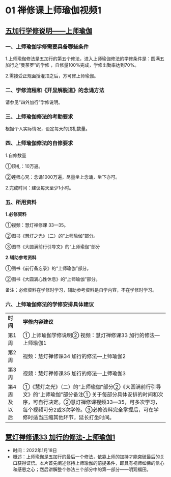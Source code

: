 # 01 禅修课上师瑜伽视频1

## [五加行学修说明——上师瑜伽](https://www.fohuifayu.com/index.php/huideng-jiangtang/chanxiuke/zen-04/8705-zen04-ssyj)

### 一、上师瑜伽学修需要具备哪些条件

1.上师瑜伽修法是五加行的第五个修法，进入上师瑜伽修法的学修条件是：圆满五加行之“曼荼罗”的学修 ，自修量100%完成，学修出勤率达到70%。

2.需接受正规面授灌顶之后，方可修上师瑜伽。

### 二、学修流程和《开显解脱道》的念诵方法

请参见“四外加行”学修说明。

### 三、上师瑜伽修法的考勤要求

根据个人实际情况，设定每天的顶礼数量。

### 四、上师瑜伽修法的自修要求

1.自修数量

①顶礼：10万遍。

②莲师心咒：念诵1000万遍，尽量坐上念诵，坐下亦可。

2.完成时间：建议每天至少1小时。

### 五、所用资料

**1.必修资料**

①视频：慧灯禅修课 33—35。

②图书《慧灯之光》（二）的“上师瑜伽”部分。

③图书《大圆满前行引导文》的“上师瑜伽”部分

**2.辅助参考资料**

①图书《前行备忘录》的“上师瑜伽”部分。

②图书《大圆满心性休息》的“上师瑜伽”部分。

备注：必修资料在学修时学习，辅助参考资料是自学内容，不在学修时学习。

### 六、上师瑜伽修法的学修安排具体建议

|   |   |
|---|---|
|**时间**|**学修内容建议**|
|第1周|① 上师瑜伽学修说明② 视频：慧灯禅修课33 加行的修法—上师瑜伽1|
|第2周|视频：慧灯禅修课34 加行的修法—上师瑜伽2|
|第3周|视频：慧灯禅修课35 加行的修法—上师瑜伽3|
|第4周及以后|①《慧灯之光》（二）的“上师瑜伽”部分②《大圆满前行引导文》的“上师瑜伽”部分备注① 关于每部分具体安排的时间和次序，可自行决定。②慧灯禅修课视频33—35，可多次学习，每个视频可分2或3次学修。③必修资料完全掌握后，可在学修时适当压缩其他环节，延长打坐时间。|

## [慧灯禅修课33 加行的修法-上师瑜伽1](https://www.fohuifayu.com/index.php/huideng-jiangtang/fofa-jianxiu/shangshi-yujia/8068-l22011)

- 时间：2022年1月18日
- 概述：上师瑜伽是五加行的最后一个修法，依靠上师的加持才能突破最后的关口获得证悟。本片首先阐述修持上师瑜伽的前提条件，即具有视师如佛的信心和感恩之心；然后讲解整个修法三个部分中的第一部分——明观福田。

